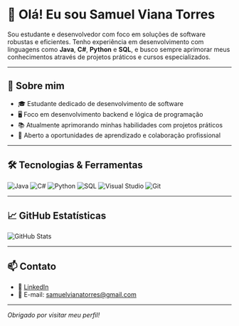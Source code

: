 # 👋 Olá! Eu sou Samuel Viana Torres

Sou estudante e desenvolvedor com foco em soluções de software robustas e eficientes. Tenho experiência em desenvolvimento com linguagens como **Java**, **C#**, **Python** e **SQL**, e busco sempre aprimorar meus conhecimentos através de projetos práticos e cursos especializados.

---

## 💼 Sobre mim

- 🎓 Estudante dedicado de desenvolvimento de software
- 🖥️ Foco em desenvolvimento backend e lógica de programação
- 📚 Atualmente aprimorando minhas habilidades com projetos práticos
- 🤝 Aberto a oportunidades de aprendizado e colaboração profissional

---

## 🛠️ Tecnologias & Ferramentas

![Java](https://img.shields.io/badge/Java-ED8B00?style=for-the-badge&logo=openjdk&logoColor=white)
![C#](https://img.shields.io/badge/C%23-239120?style=for-the-badge&logo=c-sharp&logoColor=white)
![Python](https://img.shields.io/badge/Python-3776AB?style=for-the-badge&logo=python&logoColor=white)
![SQL](https://img.shields.io/badge/SQL-4479A1?style=for-the-badge&logo=postgresql&logoColor=white)
![Visual Studio](https://img.shields.io/badge/Visual%20Studio-5C2D91?style=for-the-badge&logo=visualstudio&logoColor=white)
![Git](https://img.shields.io/badge/Git-F05032?style=for-the-badge&logo=git&logoColor=white)

---

## 📈 GitHub Estatísticas

![GitHub Stats](https://github-readme-stats.vercel.app/api?username=Torres-sam&show_icons=true&theme=default)

---

## 📫 Contato

- 💼 [LinkedIn](https://www.linkedin.com/in/samuel-torres-712a56207)
- 📧 E-mail: samuelvianatorres@gmail.com

---

*Obrigado por visitar meu perfil!*
